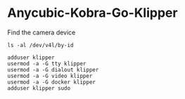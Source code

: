 # Anycubic-Kobra-Go-Klipper
Find the camera device
```
ls -al /dev/v4l/by-id
```
```
adduser klipper
usermod -a -G tty klipper
usermod -a -G dialout klipper
usermod -a -G video klipper
usermod -a -G docker klipper
adduser klipper sudo
```
